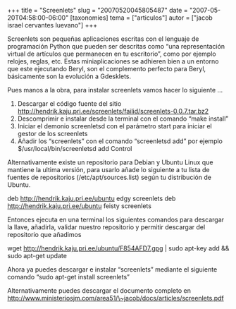 +++
title = "Screenlets"
slug = "20070520045805487"
date = "2007-05-20T04:58:00-06:00"
[taxonomies]
tema = ["articulos"]
autor = ["jacob israel cervantes luevano"]
+++

Screenlets son pequeñas aplicaciones escritas con el lenguaje de
programación Python que pueden ser descritas como “una representación
virtual de artículos que permanecen en tu escritorio”, como por ejemplo
relojes, reglas, etc. Estas miniaplicaciones se adhieren bien a un
entorno que este ejecutando Beryl, son el complemento perfecto para
Beryl, básicamente son la evolución a Gdesklets.

Pues manos a la obra, para instalar screenlets vamos hacer lo siguiente
…

<!-- more -->
1.  Descargar el código fuente del sitio
    <a href="http://hendrik.kaju.pri.ee/screenlets/failid/screenlets-0.0.7.tar.bz2">http://hendrik.kaju.pri.ee/screenlets/failid/screenlets-0.0.7.tar.bz2</a>
2.  Descomprimir e instalar desde la terminal con el comando “make
    install”
3.  Iniciar el demonio screenletsd con el parámetro start para iniciar
    el gestor de los screenlets
4.  Añadir los “screenlets” con el comando “screenletsd add” por ejemplo
    $/usr/local/bin/screenletsd add Control

Alternativamente existe un repositorio para Debian y Ubuntu Linux que
mantiene la ultima versión, para usarlo añade lo siguiente a tu lista de
fuentes de repositorios (/etc/apt/sources.list) según tu distribución de
Ubuntu.

deb
<a href="http://hendrik.kaju.pri.ee/ubuntu">http://hendrik.kaju.pri.ee/ubuntu</a>
edgy screenlets deb
<a href="http://hendrik.kaju.pri.ee/ubuntu">http://hendrik.kaju.pri.ee/ubuntu</a>
feisty screenlets

Entonces ejecuta en una terminal los siguientes comandos para descargar
la llave, añadirla, validar nuestro repositorio y permitir descargar del
repositorio que añadimos

wget
<a href="http://hendrik.kaju.pri.ee/ubuntu/F854AFD7.gpg">http://hendrik.kaju.pri.ee/ubuntu/F854AFD7.gpg</a>
\| sudo apt-key add && sudo apt-get update

Ahora ya puedes descargar e instalar “screenlets” mediante el siguiente
comando “sudo apt-get install screenlets”

Alternativamente puedes descargar el documento completo en
<a href="http://www.ministeriosjm.com/area51/~jacob/docs/articles/screenlets.pdf">http://www.ministeriosjm.com/area51/\~jacob/docs/articles/screenlets.pdf</a>

